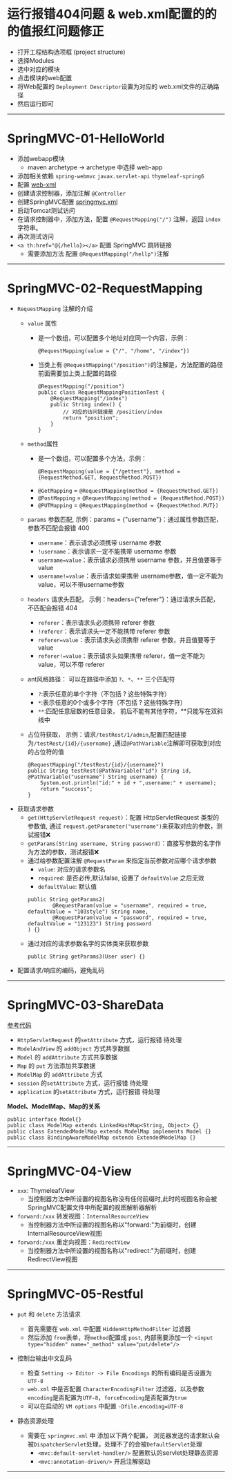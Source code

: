 # 运行报错404问题 & web.xml配置的<filter-mapping>的<filter-name>的值报红问题修正
* 打开工程结构选项框 (project structure)
* 选择Modules
* 选中对应的模块
* 点击模块的web配置
* 将Web配置的 `Deployment Descriptor`设置为对应的 web.xml文件的正确路径
* 然后运行即可

---

# SpringMVC-01-HelloWorld
* 添加webapp模块
  * maven archetype → archetype 中选择 web-app
* 添加相关依赖 `spring-webmvc` `javax.servlet-api` `thymeleaf-spring6`
* 配置 [web-xml](https://github.com/103style/SpringDemos/blob/master/SpringMVCDemo/springmvc-01-helloworld/src/main/webapp/WEB-INF/web.xml)
* 创建请求控制器，添加注解 `@Controller`
* 创建SpringMVC配置 [springmvc.xml](https://github.com/103style/SpringDemos/blob/master/SpringMVCDemo/springmvc-01-helloworld/src/main/resources/springmvc.xml) 
* 启动Tomcat测试访问
* 在请求控制器中，添加方法，配置 `@RequestMapping("/")` 注解，返回 `index` 字符串。
* 再次测试访问
* `<a th:href="@{/hello}></a>` 配置 SpringMVC 跳转链接
  * 需要添加方法 配置 `@RequestMapping("/hellp")`注解

---

# SpringMVC-02-RequestMapping
* `RequestMapping` 注解的介绍
  * `value` 属性
    * 是一个数组，可以配置多个地址对应同一个内容，示例：
      ```
      @RequestMapping(value = {"/", "/home", "/index"})
      ```
    * 当类上有 `@RequestMapping("/position")`的注解是，方法配置的路径前面需要加上类上配置的路径
      ```
      @RequestMapping("/position")
      public class RequestMappingPositionTest {
          @RequestMapping("/index")
          public String index() {
              // 对应的访问链接是 /position/index
              return "position";
          }
      }
      ```
  * `method`属性
    * 是一个数组，可以配置多个方法，示例：
      ```
      @RequestMapping(value = {"/gettest"}, method = {RequestMethod.GET, RequestMethod.POST})
      ```  
    * `@GetMapping` = `@RequestMapping(method = {RequestMethod.GET})`
    * `@PostMapping` = `@RequestMapping(method = {RequestMethod.POST})`
    * `@PUTMapping` = `@RequestMapping(method = {RequestMethod.PUT})`
  
  * `params` 参数匹配, 示例：params = {"username"}：通过属性参数匹配，参数不匹配会报错 400
    * `username`：表示请求必须携带 username 参数
    * `!username`：表示请求一定不能携带 username 参数
    * `username=value`：表示请求必须携带 username 参数，并且值要等于value
    * `username!=value`：表示请求如果携带 username参数，值一定不能为value，可以不带username参数
  
  * `headers` 请求头匹配， 示例：headers={"referer"}：通过请求头匹配，不匹配会报错 404
    * `referer`：表示请求头必须携带 referer 参数
    * `!referer`：表示请求头一定不能携带 referer 参数
    * `referer=value`：表示请求头必须携带 referer 参数，并且值要等于value
    * `referer!=value`：表示请求头如果携带 referer，值一定不能为value，可以不带 referer

  * ant风格路径： 可以在路径中添加 `?`、`*`、`**` 三个匹配符
    * `?`:表示任意的单个字符（不包括 ? 这些特殊字符）
    * `*`:表示任意的0个或多个字符（不包括 ? 这些特殊字符）
    * `**`:匹配任意层数的任意目录， 前后不能有其他字符，**只能写在双斜线中
  
  * 占位符获取， 示例：请求`/testRest/1/admin`,配置匹配链接为`/testRest/{id}/{username}` ,通过`@PathVariable`注解即可获取到对应的占位符的值
    ```
    @RequestMapping("/testRest/{id}/{username}")
    public String testRest(@PathVariable("id") String id, @PathVariable("username") String username) {
        System.out.println("id:" + id + ",username:" + username);
        return "success";
    }
    ```
* 获取请求参数
  * `get(HttpServletRequest request)`：配置 HttpServletRequest 类型的参数值, 
     通过 `request.getParameter("username")`来获取对应的参数，测试报错❌
  * `getParams(String username, String password)`：直接写参数的名字作为方法的参数，测试报错❌
  * 通过给参数配置注解 `@RequestParam` 来指定当前参数对应哪个请求参数
    * `value`: 对应的请求参数名
    * `required`: 是否必传,默认false, 设置了 `defaultValue` 之后无效
    * `defaultValue`: 默认值
    ```
    public String getParams2(
            @RequestParam(value = "username", required = true, defaultValue = "103style") String name,
            @RequestParam(value = "password", required = true, defaultValue = "123123") String password
    ) {}
    ```
  * 通过对应的请求参数名字的实体类来获取参数
    ```
    public String getParams3(User user) {}
    ```
* 配置请求/响应的编码，避免乱码

---

# SpringMVC-03-ShareData
[参考代码](https://github.com/103style/SpringDemos/blob/master/SpringMVCDemo/springmvc-03-sharedata/src/main/java/com/style103/springmvc/controller/ShareDataController.java)

* `HttpServletRequest` 的`setAttribute` 方式，运行报错 待处理
* `ModelAndView` 的 `addObject` 方式共享数据
* `Model` 的 `addAttribute` 方式共享数据
* `Map` 的 `put` 方法添加共享数据
* `ModelMap` 的 `addAttribute` 方式
* `session` 的`setAttribute` 方式，运行报错 待处理
* `application` 的`setAttribute` 方式，运行报错 待处理

**Model、ModelMap、Map的关系**
```
public interface Model{}
public class ModelMap extends LinkedHashMap<String, Object> {}
public class ExtendedModelMap extends ModelMap implements Model {}
public class BindingAwareModelMap extends ExtendedModelMap {}
```

---

# SpringMVC-04-View
* `xxx`: ThymeleafView 
  * 当控制器方法中所设置的视图名称没有任何前缀时,此时的视图名称会被SpringMVC配置文件中所配置的视图解析器解析
* `forward:/xxx` 转发视图：`InternalResourceView`
  * 当控制器方法中所设置的视图名称以"forward:"为前缀时，创建InternalResourceView视图
* `forward:/xxx` 重定向视图：`RedirectView`
  * 当控制器方法中所设置的视图名称以"redirect:"为前缀时，创建RedirectView视图


---

# SpringMVC-05-Restful
* `put` 和 `delete` 方法请求
  * 首先需要在 `web.xml` 中配置 `HiddenHttpMethodFilter` 过滤器
  * 然后添加 `from`表单，将`method`配置成 `post`, 内部需要添加一个 `<input type="hidden" name="_method" value="put/delete"/>`

* 控制台输出中文乱码
  * 检查 `Setting -> Editor -> File Encodings` 的所有编码是否设置为 `UTF-8`
  * `web.xml` 中是否配置 `CharacterEncodingFilter` 过滤器，以及参数`encoding`是否配置为`UTF-8`，`forceEncoding`是否配置为`true`
  * 可以在启动的 `VM options` 中配置 `-Dfile.encoding=UTF-8`

* 静态资源处理
  * 需要在 `springmvc.xml` 中 添加以下两个配置， 浏览器发送的请求默认会被`DispatcherServlet`处理，处理不了的会被`DefaultServlet`处理
    * `<mvc:default-servlet-handler/>` 配置默认的servlet处理静态资源
    * `<mvc:annotation-driven/>`  开启注解驱动

---